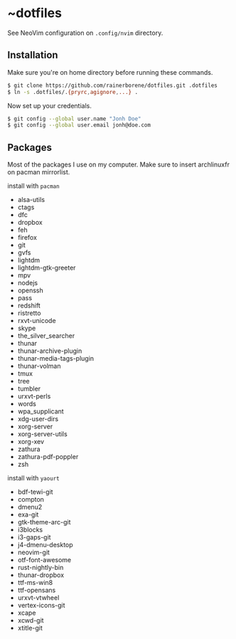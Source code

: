 # ~dotfiles

See NeoVim configuration on `.config/nvim` directory.

## Installation

Make sure you're on home directory before running these commands.

```bash
$ git clone https://github.com/rainerborene/dotfiles.git .dotfiles
$ ln -s .dotfiles/.{pryrc,agignore,...} .
```

Now set up your credentials.

```bash
$ git config --global user.name "Jonh Doe"
$ git config --global user.email jonh@doe.com
```

## Packages

Most of the packages I use on my computer. Make sure to insert archlinuxfr on
pacman mirrorlist.

install with `pacman`

- alsa-utils
- ctags
- dfc
- dropbox
- feh
- firefox
- git
- gvfs
- lightdm
- lightdm-gtk-greeter
- mpv
- nodejs
- openssh
- pass
- redshift
- ristretto
- rxvt-unicode
- skype
- the_silver_searcher
- thunar
- thunar-archive-plugin
- thunar-media-tags-plugin
- thunar-volman
- tmux
- tree
- tumbler
- urxvt-perls
- words
- wpa_supplicant
- xdg-user-dirs
- xorg-server
- xorg-server-utils
- xorg-xev
- zathura
- zathura-pdf-poppler
- zsh

install with `yaourt`

- bdf-tewi-git
- compton
- dmenu2
- exa-git
- gtk-theme-arc-git
- i3blocks
- i3-gaps-git
- j4-dmenu-desktop
- neovim-git
- otf-font-awesome
- rust-nightly-bin
- thunar-dropbox
- ttf-ms-win8
- ttf-opensans
- urxvt-vtwheel
- vertex-icons-git
- xcape
- xcwd-git
- xtitle-git
